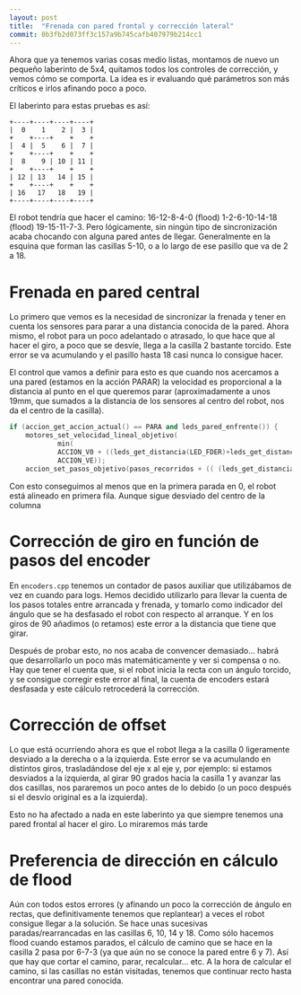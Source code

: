 ```yaml
---
layout: post
title:  "Frenada con pared frontal y corrección lateral"
commit: 0b3fb2d073ff3c157a9b745cafb407979b214cc1
---
```


Ahora que ya tenemos varias cosas medio listas, montamos de nuevo un pequeño
laberinto de 5x4, quitamos todos los controles de corrección, y vemos cómo se comporta.
La idea es ir evaluando qué parámetros son más críticos e irlos afinando poco a poco.

El laberinto para estas pruebas es así:

```
+----+----+----+----+
|  0    1    2 |  3 |
+    +----+    +    +
|  4 |  5    6 |  7 |
+    +----+    +    +
|  8    9 | 10 | 11 |
+    +----+    +    +
| 12 | 13   14 | 15 |
+    +----+    +    +
| 16   17   18   19 |
+----+----+----+----+
```

El robot tendría que hacer el camino: 16-12-8-4-0 (flood) 1-2-6-10-14-18 (flood) 19-15-11-7-3. Pero
lógicamente, sin ningún tipo de sincronización acaba chocando con alguna pared antes de llegar.
Generalmente en la esquina que forman las casillas 5-10, o a lo largo de ese pasillo que va de
2 a 18. 

# Frenada en pared central

Lo primero que vemos es la necesidad de sincronizar la frenada y tener en cuenta los sensores para parar
a una distancia conocida de la pared. Ahora mismo, el robot para un poco adelantado o atrasado, lo que
hace que al hacer el giro, a poco que se desvíe, llega a la casilla 2 bastante torcido. Este error se
va acumulando y el pasillo hasta 18 casi nunca lo consigue hacer.

El control que vamos a definir para esto es que cuando nos acercamos a una pared (estamos en la acción
PARAR) la velocidad es proporcional a la distancia al punto en el que queremos parar (aproximadamente
a unos 19mm, que sumados a la distancia de los sensores al centro del robot, nos da el centro de la
casilla).

```cpp
if (accion_get_accion_actual() == PARA and leds_pared_enfrente()) {
    motores_set_velocidad_lineal_objetivo( 
            min(
            ACCION_V0 + ((leds_get_distancia(LED_FDER)+leds_get_distancia(LED_FIZQ)/2.0) - 0.019) * (ACCION_VE/(ACCION_VE-ACCION_V0)),
            ACCION_VE));
    accion_set_pasos_objetivo(pasos_recorridos + (( (leds_get_distancia(LED_FIZQ) + leds_get_distancia(LED_FDER)) / 2.0)-0.019) / LONGITUD_PASO_ENCODER);
```

Con esto conseguimos al menos que en la primera parada en 0, el robot está alineado en primera fila.
Aunque sigue desviado del centro de la columna


# Corrección de giro en función de pasos del encoder

En `encoders.cpp` tenemos un contador de pasos auxiliar que utilizábamos de vez en cuando para logs.
Hemos decidido utilizarlo para llevar la cuenta de los pasos totales entre arrancada y frenada, y
tomarlo como indicador del ángulo que se ha desfasado el robot con respecto al arranque. Y en los
giros de 90 añadimos (o retamos) este error a la distancia que tiene que girar.

Después de probar esto, no nos acaba de convencer demasiado... habrá que desarrollarlo un poco más
matemáticamente y ver si compensa o no. Hay que tener el cuenta que, si el robot inicia la recta
con un ángulo torcido, y se consigue corregir este error al final, la cuenta de encoders estará
desfasada y este cálculo retrocederá la corrección.

# Corrección de offset

Lo que está ocurriendo ahora es que el robot llega a la casilla 0 ligeramente desviado a la derecha o a la izquierda.
Este error se va acumulando en distintos giros, trasladándose del eje x al eje y, por ejemplo: si estamos
desviados a la izquierda, al girar 90 grados hacia la casilla 1 y avanzar las dos casillas, nos pararemos
un poco antes de lo debido (o un poco después si el desvío original es a la izquierda). 

Esto no ha afectado a nada en este laberinto ya que siempre tenemos una pared frontal al hacer el giro. Lo
miraremos más tarde

# Preferencia de dirección en cálculo de flood

Aún con todos estos errores (y afinando un poco la corrección de ángulo en rectas, que definitivamente tenemos 
que replantear) a veces el robot consigue llegar a la solución. Se hace unas sucesivas paradas/rearrancadas
en las casillas 6, 10, 14 y 18. Como sólo hacemos flood cuando estamos parados, el cálculo de camino que se
hace en la casilla 2 pasa por 6-7-3 (ya que aún no se conoce la pared entre 6 y 7). Así que hay que cortar el
camino, parar, recalcular... etc. A la hora de calcular el camino, si las casillas no están visitadas, tenemos que continuar
recto hasta encontrar una pared conocida.

